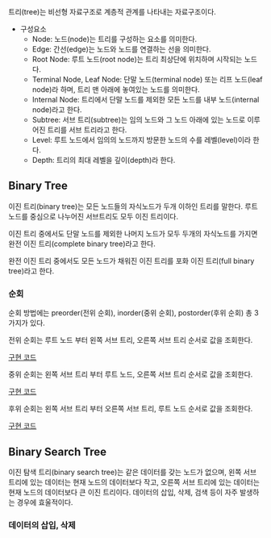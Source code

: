 

트리(tree)는 비선형 자료구조로 계층적 관계를 나타내는 자료구조이다.

- 구성요소
  - Node: 노드(node)는 트리를 구성하는 요소를 의미한다.
  - Edge: 간선(edge)는 노드와 노드를 연결하는 선을 의미한다.
  - Root Node: 루트 노드(root node)는 트리 최상단에 위치하며 시작되는 노드다.
  - Terminal Node, Leaf Node: 단말 노드(terminal node) 또는 리프 노드(leaf node)라 하며, 트리 맨 아래에 놓여있는 노드를 의미한다.
  - Internal Node: 트리에서 단말 노드를 제외한 모든 노드를 내부 노드(internal node)라고 한다.
  - Subtree: 서브 트리(subtree)는 임의 노드와 그 노드 아래에 있는 노드로 이루어진 트리를 서브 트리라고 한다.
  - Level: 루트 노드에서 임의의 노드까지 방문한 노드의 수를 레벨(level)이라 한다.
  - Depth: 트리의 최대 레벨을 깊이(depth)라 한다.

## Binary Tree

이진 트리(binary tree)는 모든 노드들의 자식노드가 두개 이하인 트리를 말한다. 루트 노드를 중심으로 나누어진 서브트리도 모두 이진 트리이다.

이진 트리 중에서도 단말 노드를 제외한 나머지 노드가 모두 두개의 자식노드를 가지면 완전 이진 트리(complete binary tree)라고 한다.

완전 이진 트리 중에서도 모든 노드가 채워진 이진 트리를 포화 이진 트리(full binary tree)라고 한다.

### 순회

순회 방법에는 preorder(전위 순회), inorder(중위 순회), postorder(후위 순회) 총 3가지가 있다.

전위 순회는 루트 노드 부터 왼쪽 서브 트리, 오른쪽 서브 트리 순서로 값을 조회한다.

[구현 코드](https://github.com/hmy75d/data-structure-code/blob/main/src/dataStructure/binaryTree.ts#L22)

중위 순회는 왼쪽 서브 트리 부터 루트 노드, 오른쪽 서브 트리 순서로 값을 조회한다.

[구현 코드](https://github.com/hmy75d/data-structure-code/blob/main/src/dataStructure/binaryTree.ts#L41)

후위 순회는 왼쪽 서브 트리 부터 오른쪽 서브 트리, 루트 노드 순서로 값을 조회한다.

[구현 코드](https://github.com/hmy75d/data-structure-code/blob/main/src/dataStructure/binaryTree.ts#L60)

## Binary Search Tree

이진 탐색 트리(binary search tree)는 같은 데이터를 갖는 노드가 없으며, 왼쪽 서브 트리에 있는 데이터는 현재 노드의 데이터보다 작고, 오른쪽 서브 트리에 있는 데이터는 현재 노드의 데이터보다 큰 이진 트리이다.
데이터의 삽입, 삭제, 검색 등이 자주 발생하는 경우에 효울적이다.

### 데이터의 삽입, 삭제
